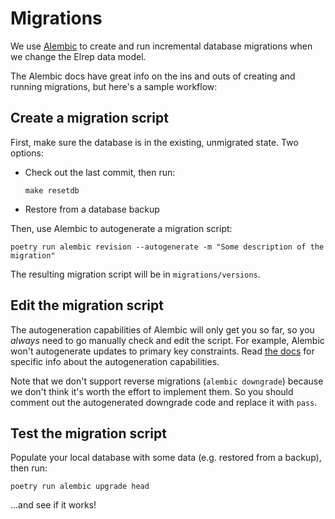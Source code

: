 # Migrations

We use [Alembic](https://alembic.sqlalchemy.org/en/latest/) to create and run incremental database migrations when we change the Elrep data model.

The Alembic docs have great info on the ins and outs of creating and running migrations, but here's a sample workflow:

## Create a migration script

First, make sure the database is in the existing, unmigrated state. Two options:

- Check out the last commit, then run:

      make resetdb

- Restore from a database backup

Then, use Alembic to autogenerate a migration script:

    poetry run alembic revision --autogenerate -m "Some description of the migration"

The resulting migration script will be in `migrations/versions`.

## Edit the migration script

The autogeneration capabilities of Alembic will only get you so far, so you _always_ need to go manually check and edit the script. For example, Alembic won't autogenerate updates to primary key constraints. Read [the docs](https://alembic.sqlalchemy.org/en/latest/autogenerate.html#what-does-autogenerate-detect-and-what-does-it-not-detect) for specific info about the autogeneration capabilities.

Note that we don't support reverse migrations (`alembic downgrade`) because we don't think it's worth the effort to implement them. So you should comment out the autogenerated downgrade code and replace it with `pass`.

## Test the migration script

Populate your local database with some data (e.g. restored from a backup), then run:

    poetry run alembic upgrade head

...and see if it works!